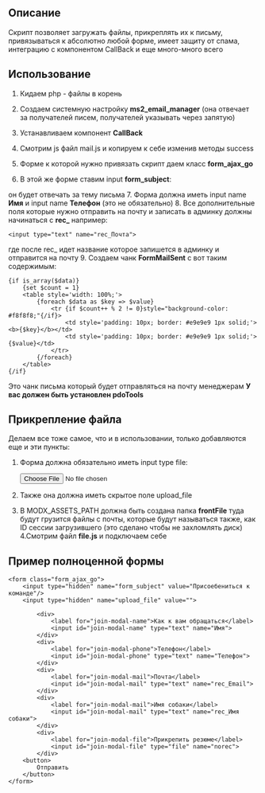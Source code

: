 ## Описание

Скрипт позволяет загружать файлы, прикреплять их к письму, привязываться к абсолютно любой форме, имеет защиту от спама, интеграцию с компонентом CallBack и еще много-много всего

## Использование

1. Кидаем php - файлы в корень
2. Создаем системную настройку **ms2_email_manager** (она отвечает за получателей писем, получателей указывать через запятую)
3. Устанавливаем компонент **CallBack**
4. Смотрим js файл mail.js и копируем к себе изменив методы success
5. Форме к которой нужно привязать скрипт даем класс **form_ajax_go**
6. В этой же форме ставим input **form_subject**:


	<input type="hidden" name="form_subject" value="Тема письма"/>

он будет отвечать за тему письма
7. Форма должна иметь input name **Имя** и input name **Телефон** (это не обязательно)
8. Все дополнительные поля которые нужно отправить на почту и записать в админку должны начинаться с **rec_** например:


	<input type="text" name="rec_Почта">

где после rec_ идет название которое запишется в админку и отправится на почту
9. Создаем чанк **FormMailSent** с вот таким содержимым:


	{if is_array($data)}
	    {set $count = 1}
	    <table style='width: 100%;'>
	        {foreach $data as $key => $value}
	            <tr {if $count++ % 2 != 0}style="background-color: #f8f8f8;"{/if}>
	                <td style='padding: 10px; border: #e9e9e9 1px solid;'><b>{$key}</b></td>
	                <td style='padding: 10px; border: #e9e9e9 1px solid;'>{$value}</td>
	            </tr>
	        {/foreach}
	    </table>
	{/if}

Это чанк письма который будет отправляться на почту менеджерам **У вас должен быть установлен pdoTools**

## Прикрепление файла

Делаем все тоже самое, что и в использовании, только добавляются еще и эти пункты:

1. Форма должна обязательно иметь input type file:


	<input type="file" name="norec">

2. Также она должна иметь скрытое поле upload_file


	<input type="hidden" name="upload_file" value="">

3. В MODX_ASSETS_PATH должна быть создана папка **frontFile** туда будут грузится файлы с почты, которые будут называться также, как ID сессии загрузившего (это сделано чтобы не захломлять диск)
4.Смотрим файл **file.js** и подключаем себе

## Пример полноценной формы

	<form class="form_ajax_go">
	    <input type="hidden" name="form_subject" value="Присоебениться к команде"/>
	    <input type="hidden" name="upload_file" value="">

	        <div>
	            <label for="join-modal-name">Как к вам обращаться</label>
	            <input id="join-modal-name" type="text" name="Имя">
	        </div>
	        <div>
	            <label for="join-modal-phone">Телефон</label>
	            <input id="join-modal-phone" type="text" name="Телефон">
	        </div>
	        <div>
	            <label for="join-modal-mail">Почта</label>
	            <input id="join-modal-mail" type="text" name="rec_Email">
	        </div>
	        <div>
	            <label for="join-modal-mail">Имя собаки</label>
	            <input id="join-modal-mail" type="text" name="rec_Имя собаки">
	        </div>
	        <div>
	            <label for="join-modal-file">Прикрепить резюме</label>
	            <input id="join-modal-file" type="file" name="norec">
	        </div>
	    <button>
	        Отправить
	    </button>
	</form>